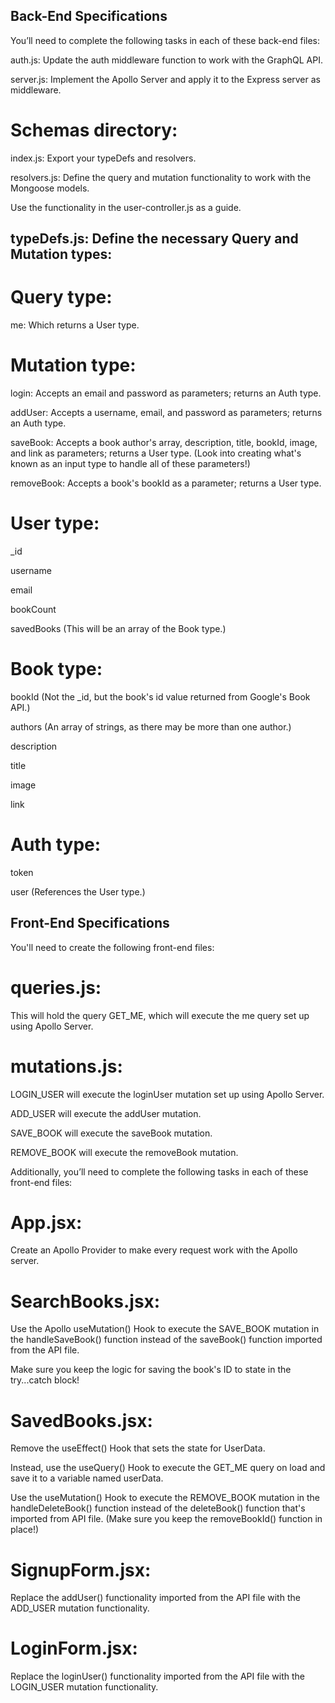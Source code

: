 ## Back-End Specifications
You’ll need to complete the following tasks in each of these back-end files:

auth.js: Update the auth middleware function to work with the GraphQL API.

server.js: Implement the Apollo Server and apply it to the Express server as middleware.

# Schemas directory:

index.js: Export your typeDefs and resolvers.

resolvers.js: Define the query and mutation functionality to work with the Mongoose models.

Use the functionality in the user-controller.js as a guide.

## typeDefs.js: Define the necessary Query and Mutation types:

# Query type:

me: Which returns a User type.

# Mutation type:

login: Accepts an email and password as parameters; returns an Auth type.

addUser: Accepts a username, email, and password as parameters; returns an Auth type.

saveBook: Accepts a book author's array, description, title, bookId, image, and link as parameters; returns a User type. (Look into creating what's known as an input type to handle all of these parameters!)

removeBook: Accepts a book's bookId as a parameter; returns a User type.

# User type:

_id

username

email

bookCount

savedBooks (This will be an array of the Book type.)

# Book type:

bookId (Not the _id, but the book's id value returned from Google's Book API.)

authors (An array of strings, as there may be more than one author.)

description

title

image

link

# Auth type:

token

user (References the User type.)

## Front-End Specifications

You'll need to create the following front-end files:

# queries.js: 
This will hold the query GET_ME, which will execute the me query set up using Apollo Server.

# mutations.js:
LOGIN_USER will execute the loginUser mutation set up using Apollo Server.

ADD_USER will execute the addUser mutation.

SAVE_BOOK will execute the saveBook mutation.

REMOVE_BOOK will execute the removeBook mutation.



Additionally, you’ll need to complete the following tasks in each of these front-end files:

# App.jsx: 
Create an Apollo Provider to make every request work with the Apollo server.

# SearchBooks.jsx:
Use the Apollo useMutation() Hook to execute the SAVE_BOOK mutation in the handleSaveBook() function instead of the saveBook() function imported from the API file.

Make sure you keep the logic for saving the book's ID to state in the try...catch block!

# SavedBooks.jsx:
Remove the useEffect() Hook that sets the state for UserData.

Instead, use the useQuery() Hook to execute the GET_ME query on load and save it to a variable named userData.

Use the useMutation() Hook to execute the REMOVE_BOOK mutation in the handleDeleteBook() function instead of the deleteBook() function that's imported from API file. (Make sure you keep the removeBookId() function in place!)

# SignupForm.jsx: 
Replace the addUser() functionality imported from the API file with the ADD_USER mutation functionality.

# LoginForm.jsx: 
Replace the loginUser() functionality imported from the API file with the LOGIN_USER mutation functionality.
